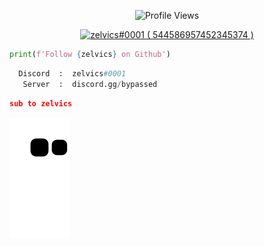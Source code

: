  <p align="center"> <img src="https://komarev.com/ghpvc/?username=zelvics" alt="Profile Views" /> </p>  

<p align="center">
  <a href="https://discord.com/users/456857241593708554">
     <img src="https://discord.c99.nl/widget/theme-4/544586957452345374.png" alt="zelvics#0001 ( 544586957452345374 )"/>
       </a>
</p>

```python
print(f'Follow {zelvics} on Github')
```

```python
  Discord  :  zelvics#0001 
   Server  :  discord.gg/bypassed
```

```json
sub to zelvics
```

<a href="https://discord.gg/bypassed" target="_blank"><img src="https://github.com/AstraaDev/AstraaDev/blob/output/github-contribution-grid-snake.svg" alt="snake"></a>
